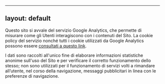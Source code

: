 ------
layout: default
---

<section>
  
Questo sito si avvale del servizio Google Analytics, che permette di misurare come gli Utenti interagiscono con i contenuti del Sito. La cookie policy del servizio nonché tutti i cookie utilizzati da Google Analytics possono essere [consultati a questo link](https://support.google.com/analytics/answer/6004245).

I dati sono raccolti all'unico fine di elaborare informazioni statistiche anonime sull'uso del Sito e per verificare il corretto funzionamento dello stesso; non sono utilizzati per il funzionamento di servizi volti a rimandare all’utente, nel corso della navigazione, messaggi pubblicitari in linea con le preferenze di navigazione.

</section>
